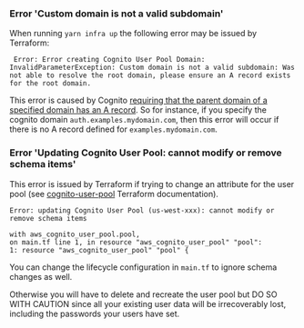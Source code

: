 ### Error 'Custom domain is not a valid subdomain'

When running `yarn infra up` the following error may be issued by Terraform:

```
 Error: Error creating Cognito User Pool Domain: InvalidParameterException: Custom domain is not a valid subdomain: Was not able to resolve the root domain, please ensure an A record exists for the root domain.
```

This error is caused by Cognito [requiring that the parent domain of a specified domain has an A record](https://docs.aws.amazon.com/cognito/latest/developerguide/cognito-user-pools-add-custom-domain.html). So for instance, if you specify the cognito domain `auth.examples.mydomain.com`, then this error will occur if there is no A record defined for `examples.mydomain.com`.

### Error 'Updating Cognito User Pool: cannot modify or remove schema items'

This error is issued by Terraform if trying to change an attribute for the user pool
(see [cognito-user-pool](https://registry.terraform.io/providers/hashicorp/aws/latest/docs/resources/cognito_user_pool#schema) Terraform documentation).

```
Error: updating Cognito User Pool (us-west-xxx): cannot modify or remove schema items

with aws_cognito_user_pool.pool,
on main.tf line 1, in resource "aws_cognito_user_pool" "pool":
1: resource "aws_cognito_user_pool" "pool" {

```

You can change the lifecycle configuration in `main.tf` to ignore schema changes as well.

Otherwise you will have to delete and recreate the user pool but DO SO WITH CAUTION since all
your existing user data will be irrecoverably lost, including the passwords your users have set.

